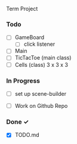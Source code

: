 
 Term Project
 

### Todo

- [ ] GameBoard
  - [ ] click listener   
- [ ] Main
- [ ] TicTacToe (main class)
- [ ] Cells (class) 3 x 3 x 3 
### In Progress

- [ ] set up scene-builder 

- [ ] Work on Github Repo  

### Done ✓

- [x] TODO.md  

